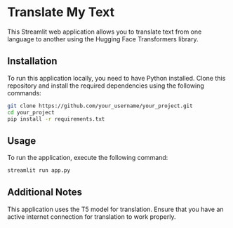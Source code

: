 # Translate My Text

This Streamlit web application allows you to translate text from one language to another using the Hugging Face Transformers library.

## Installation

To run this application locally, you need to have Python installed. Clone this repository and install the required dependencies using the following commands:

```bash
git clone https://github.com/your_username/your_project.git
cd your_project
pip install -r requirements.txt
```

## Usage
To run the application, execute the following command:
```bash
streamlit run app.py
```

## Additional Notes
This application uses the T5 model for translation.
Ensure that you have an active internet connection for translation to work properly.
